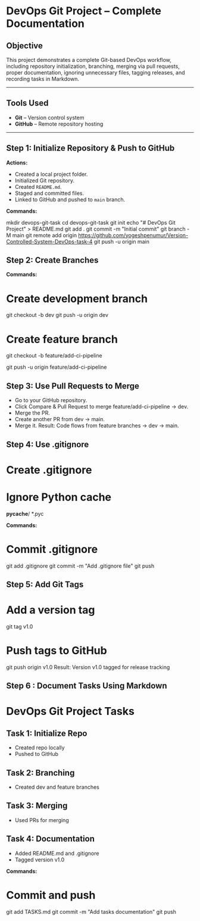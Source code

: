 # DevOps Git Project – Complete Documentation

## Objective
This project demonstrates a complete Git-based DevOps workflow, including repository initialization, branching, merging via pull requests, proper documentation, ignoring unnecessary files, tagging releases, and recording tasks in Markdown.

---

## Tools Used
- **Git** – Version control system
- **GitHub** – Remote repository hosting

---

## Step 1: Initialize Repository & Push to GitHub
**Actions:**
- Created a local project folder.
- Initialized Git repository.
- Created `README.md`.
- Staged and committed files.
- Linked to GitHub and pushed to `main` branch.

**Commands:**

mkdir devops-git-task
cd devops-git-task
git init
echo "# DevOps Git Project" > README.md
git add .
git commit -m "Initial commit"
git branch -M main
git remote add origin https://github.com/yogeshpenumur/Version-Controlled-System-DevOps-task-4 
git push -u origin main

 ## Step 2: Create Branches

 **Commands:**
 # Create development branch
git checkout -b dev
git push -u origin dev

# Create feature branch
git checkout -b feature/add-ci-pipeline

git push -u origin feature/add-ci-pipeline

## Step 3: Use Pull Requests to Merge
- Go to your GitHub repository.
- Click Compare & Pull Request to merge feature/add-ci-pipeline → dev.
- Merge the PR.
- Create another PR from dev → main.
- Merge it.
Result: Code flows from feature branches → dev → main.

## Step 4: Use .gitignore
# Create .gitignore
# Ignore Python cache
__pycache__/
*.pyc

**Commands:**

# Commit .gitignore
git add .gitignore
git commit -m "Add .gitignore file"
git push


## Step 5: Add Git Tags
# Add a version tag
git tag v1.0

# Push tags to GitHub
git push origin v1.0
Result: Version v1.0 tagged for release tracking

## Step 6 : Document Tasks Using Markdown

# DevOps Git Project Tasks

## Task 1: Initialize Repo
- Created repo locally
- Pushed to GitHub

## Task 2: Branching
- Created dev and feature branches

## Task 3: Merging
- Used PRs for merging

## Task 4: Documentation
- Added README.md and .gitignore
- Tagged version v1.0

 **Commands:**

 # Commit and push
git add TASKS.md
git commit -m "Add tasks documentation"
git push
